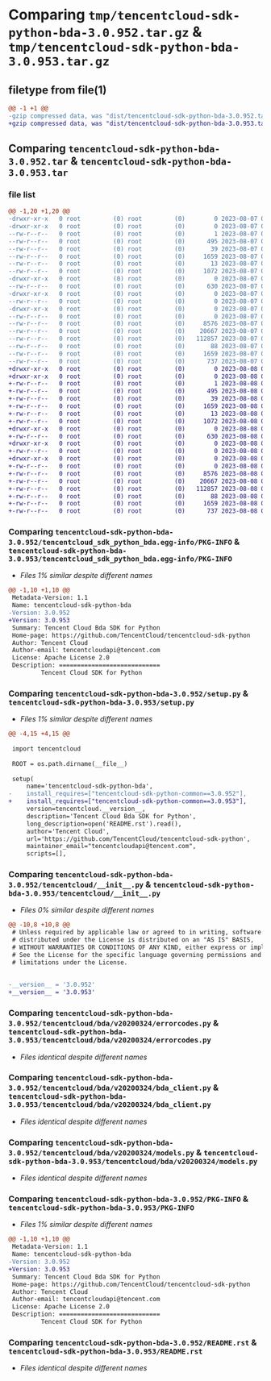 # Comparing `tmp/tencentcloud-sdk-python-bda-3.0.952.tar.gz` & `tmp/tencentcloud-sdk-python-bda-3.0.953.tar.gz`

## filetype from file(1)

```diff
@@ -1 +1 @@
-gzip compressed data, was "dist/tencentcloud-sdk-python-bda-3.0.952.tar", last modified: Mon Aug  7 08:46:34 2023, max compression
+gzip compressed data, was "dist/tencentcloud-sdk-python-bda-3.0.953.tar", last modified: Tue Aug  8 00:18:16 2023, max compression
```

## Comparing `tencentcloud-sdk-python-bda-3.0.952.tar` & `tencentcloud-sdk-python-bda-3.0.953.tar`

### file list

```diff
@@ -1,20 +1,20 @@
-drwxr-xr-x   0 root         (0) root         (0)        0 2023-08-07 08:46:34.000000 tencentcloud-sdk-python-bda-3.0.952/
-drwxr-xr-x   0 root         (0) root         (0)        0 2023-08-07 08:46:34.000000 tencentcloud-sdk-python-bda-3.0.952/tencentcloud_sdk_python_bda.egg-info/
--rw-r--r--   0 root         (0) root         (0)        1 2023-08-07 08:46:34.000000 tencentcloud-sdk-python-bda-3.0.952/tencentcloud_sdk_python_bda.egg-info/dependency_links.txt
--rw-r--r--   0 root         (0) root         (0)      495 2023-08-07 08:46:34.000000 tencentcloud-sdk-python-bda-3.0.952/tencentcloud_sdk_python_bda.egg-info/SOURCES.txt
--rw-r--r--   0 root         (0) root         (0)       39 2023-08-07 08:46:34.000000 tencentcloud-sdk-python-bda-3.0.952/tencentcloud_sdk_python_bda.egg-info/requires.txt
--rw-r--r--   0 root         (0) root         (0)     1659 2023-08-07 08:46:34.000000 tencentcloud-sdk-python-bda-3.0.952/tencentcloud_sdk_python_bda.egg-info/PKG-INFO
--rw-r--r--   0 root         (0) root         (0)       13 2023-08-07 08:46:34.000000 tencentcloud-sdk-python-bda-3.0.952/tencentcloud_sdk_python_bda.egg-info/top_level.txt
--rw-r--r--   0 root         (0) root         (0)     1072 2023-08-07 08:46:34.000000 tencentcloud-sdk-python-bda-3.0.952/setup.py
-drwxr-xr-x   0 root         (0) root         (0)        0 2023-08-07 08:46:34.000000 tencentcloud-sdk-python-bda-3.0.952/tencentcloud/
--rw-r--r--   0 root         (0) root         (0)      630 2023-08-07 08:46:34.000000 tencentcloud-sdk-python-bda-3.0.952/tencentcloud/__init__.py
-drwxr-xr-x   0 root         (0) root         (0)        0 2023-08-07 08:46:34.000000 tencentcloud-sdk-python-bda-3.0.952/tencentcloud/bda/
--rw-r--r--   0 root         (0) root         (0)        0 2023-08-07 08:46:34.000000 tencentcloud-sdk-python-bda-3.0.952/tencentcloud/bda/__init__.py
-drwxr-xr-x   0 root         (0) root         (0)        0 2023-08-07 08:46:34.000000 tencentcloud-sdk-python-bda-3.0.952/tencentcloud/bda/v20200324/
--rw-r--r--   0 root         (0) root         (0)        0 2023-08-07 08:46:34.000000 tencentcloud-sdk-python-bda-3.0.952/tencentcloud/bda/v20200324/__init__.py
--rw-r--r--   0 root         (0) root         (0)     8576 2023-08-07 08:46:34.000000 tencentcloud-sdk-python-bda-3.0.952/tencentcloud/bda/v20200324/errorcodes.py
--rw-r--r--   0 root         (0) root         (0)    20667 2023-08-07 08:46:34.000000 tencentcloud-sdk-python-bda-3.0.952/tencentcloud/bda/v20200324/bda_client.py
--rw-r--r--   0 root         (0) root         (0)   112857 2023-08-07 08:46:34.000000 tencentcloud-sdk-python-bda-3.0.952/tencentcloud/bda/v20200324/models.py
--rw-r--r--   0 root         (0) root         (0)       88 2023-08-07 08:46:34.000000 tencentcloud-sdk-python-bda-3.0.952/setup.cfg
--rw-r--r--   0 root         (0) root         (0)     1659 2023-08-07 08:46:34.000000 tencentcloud-sdk-python-bda-3.0.952/PKG-INFO
--rw-r--r--   0 root         (0) root         (0)      737 2023-08-07 08:46:34.000000 tencentcloud-sdk-python-bda-3.0.952/README.rst
+drwxr-xr-x   0 root         (0) root         (0)        0 2023-08-08 00:18:16.000000 tencentcloud-sdk-python-bda-3.0.953/
+drwxr-xr-x   0 root         (0) root         (0)        0 2023-08-08 00:18:16.000000 tencentcloud-sdk-python-bda-3.0.953/tencentcloud_sdk_python_bda.egg-info/
+-rw-r--r--   0 root         (0) root         (0)        1 2023-08-08 00:18:16.000000 tencentcloud-sdk-python-bda-3.0.953/tencentcloud_sdk_python_bda.egg-info/dependency_links.txt
+-rw-r--r--   0 root         (0) root         (0)      495 2023-08-08 00:18:16.000000 tencentcloud-sdk-python-bda-3.0.953/tencentcloud_sdk_python_bda.egg-info/SOURCES.txt
+-rw-r--r--   0 root         (0) root         (0)       39 2023-08-08 00:18:16.000000 tencentcloud-sdk-python-bda-3.0.953/tencentcloud_sdk_python_bda.egg-info/requires.txt
+-rw-r--r--   0 root         (0) root         (0)     1659 2023-08-08 00:18:16.000000 tencentcloud-sdk-python-bda-3.0.953/tencentcloud_sdk_python_bda.egg-info/PKG-INFO
+-rw-r--r--   0 root         (0) root         (0)       13 2023-08-08 00:18:16.000000 tencentcloud-sdk-python-bda-3.0.953/tencentcloud_sdk_python_bda.egg-info/top_level.txt
+-rw-r--r--   0 root         (0) root         (0)     1072 2023-08-08 00:18:15.000000 tencentcloud-sdk-python-bda-3.0.953/setup.py
+drwxr-xr-x   0 root         (0) root         (0)        0 2023-08-08 00:18:16.000000 tencentcloud-sdk-python-bda-3.0.953/tencentcloud/
+-rw-r--r--   0 root         (0) root         (0)      630 2023-08-08 00:18:15.000000 tencentcloud-sdk-python-bda-3.0.953/tencentcloud/__init__.py
+drwxr-xr-x   0 root         (0) root         (0)        0 2023-08-08 00:18:16.000000 tencentcloud-sdk-python-bda-3.0.953/tencentcloud/bda/
+-rw-r--r--   0 root         (0) root         (0)        0 2023-08-08 00:18:15.000000 tencentcloud-sdk-python-bda-3.0.953/tencentcloud/bda/__init__.py
+drwxr-xr-x   0 root         (0) root         (0)        0 2023-08-08 00:18:16.000000 tencentcloud-sdk-python-bda-3.0.953/tencentcloud/bda/v20200324/
+-rw-r--r--   0 root         (0) root         (0)        0 2023-08-08 00:18:15.000000 tencentcloud-sdk-python-bda-3.0.953/tencentcloud/bda/v20200324/__init__.py
+-rw-r--r--   0 root         (0) root         (0)     8576 2023-08-08 00:18:15.000000 tencentcloud-sdk-python-bda-3.0.953/tencentcloud/bda/v20200324/errorcodes.py
+-rw-r--r--   0 root         (0) root         (0)    20667 2023-08-08 00:18:15.000000 tencentcloud-sdk-python-bda-3.0.953/tencentcloud/bda/v20200324/bda_client.py
+-rw-r--r--   0 root         (0) root         (0)   112857 2023-08-08 00:18:15.000000 tencentcloud-sdk-python-bda-3.0.953/tencentcloud/bda/v20200324/models.py
+-rw-r--r--   0 root         (0) root         (0)       88 2023-08-08 00:18:16.000000 tencentcloud-sdk-python-bda-3.0.953/setup.cfg
+-rw-r--r--   0 root         (0) root         (0)     1659 2023-08-08 00:18:16.000000 tencentcloud-sdk-python-bda-3.0.953/PKG-INFO
+-rw-r--r--   0 root         (0) root         (0)      737 2023-08-08 00:18:15.000000 tencentcloud-sdk-python-bda-3.0.953/README.rst
```

### Comparing `tencentcloud-sdk-python-bda-3.0.952/tencentcloud_sdk_python_bda.egg-info/PKG-INFO` & `tencentcloud-sdk-python-bda-3.0.953/tencentcloud_sdk_python_bda.egg-info/PKG-INFO`

 * *Files 1% similar despite different names*

```diff
@@ -1,10 +1,10 @@
 Metadata-Version: 1.1
 Name: tencentcloud-sdk-python-bda
-Version: 3.0.952
+Version: 3.0.953
 Summary: Tencent Cloud Bda SDK for Python
 Home-page: https://github.com/TencentCloud/tencentcloud-sdk-python
 Author: Tencent Cloud
 Author-email: tencentcloudapi@tencent.com
 License: Apache License 2.0
 Description: ============================
         Tencent Cloud SDK for Python
```

### Comparing `tencentcloud-sdk-python-bda-3.0.952/setup.py` & `tencentcloud-sdk-python-bda-3.0.953/setup.py`

 * *Files 1% similar despite different names*

```diff
@@ -4,15 +4,15 @@
 
 import tencentcloud
 
 ROOT = os.path.dirname(__file__)
 
 setup(
     name='tencentcloud-sdk-python-bda',
-    install_requires=["tencentcloud-sdk-python-common==3.0.952"],
+    install_requires=["tencentcloud-sdk-python-common==3.0.953"],
     version=tencentcloud.__version__,
     description='Tencent Cloud Bda SDK for Python',
     long_description=open('README.rst').read(),
     author='Tencent Cloud',
     url='https://github.com/TencentCloud/tencentcloud-sdk-python',
     maintainer_email="tencentcloudapi@tencent.com",
     scripts=[],
```

### Comparing `tencentcloud-sdk-python-bda-3.0.952/tencentcloud/__init__.py` & `tencentcloud-sdk-python-bda-3.0.953/tencentcloud/__init__.py`

 * *Files 0% similar despite different names*

```diff
@@ -10,8 +10,8 @@
 # Unless required by applicable law or agreed to in writing, software
 # distributed under the License is distributed on an "AS IS" BASIS,
 # WITHOUT WARRANTIES OR CONDITIONS OF ANY KIND, either express or implied.
 # See the License for the specific language governing permissions and
 # limitations under the License.
 
 
-__version__ = '3.0.952'
+__version__ = '3.0.953'
```

### Comparing `tencentcloud-sdk-python-bda-3.0.952/tencentcloud/bda/v20200324/errorcodes.py` & `tencentcloud-sdk-python-bda-3.0.953/tencentcloud/bda/v20200324/errorcodes.py`

 * *Files identical despite different names*

### Comparing `tencentcloud-sdk-python-bda-3.0.952/tencentcloud/bda/v20200324/bda_client.py` & `tencentcloud-sdk-python-bda-3.0.953/tencentcloud/bda/v20200324/bda_client.py`

 * *Files identical despite different names*

### Comparing `tencentcloud-sdk-python-bda-3.0.952/tencentcloud/bda/v20200324/models.py` & `tencentcloud-sdk-python-bda-3.0.953/tencentcloud/bda/v20200324/models.py`

 * *Files identical despite different names*

### Comparing `tencentcloud-sdk-python-bda-3.0.952/PKG-INFO` & `tencentcloud-sdk-python-bda-3.0.953/PKG-INFO`

 * *Files 1% similar despite different names*

```diff
@@ -1,10 +1,10 @@
 Metadata-Version: 1.1
 Name: tencentcloud-sdk-python-bda
-Version: 3.0.952
+Version: 3.0.953
 Summary: Tencent Cloud Bda SDK for Python
 Home-page: https://github.com/TencentCloud/tencentcloud-sdk-python
 Author: Tencent Cloud
 Author-email: tencentcloudapi@tencent.com
 License: Apache License 2.0
 Description: ============================
         Tencent Cloud SDK for Python
```

### Comparing `tencentcloud-sdk-python-bda-3.0.952/README.rst` & `tencentcloud-sdk-python-bda-3.0.953/README.rst`

 * *Files identical despite different names*

